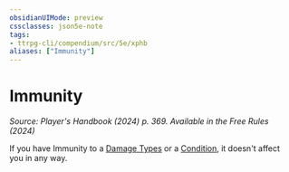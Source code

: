 ```yaml
---
obsidianUIMode: preview
cssclasses: json5e-note
tags:
- ttrpg-cli/compendium/src/5e/xphb
aliases: ["Immunity"]
---
```

# Immunity
*Source: Player's Handbook (2024) p. 369. Available in the Free Rules (2024)* 

If you have Immunity to a [Damage Types](3-Compendium/rules/variant-rules/damage-types-xphb.md) or a [Condition](3-Compendium/rules/variant-rules/condition-xphb.md), it doesn't affect you in any way.